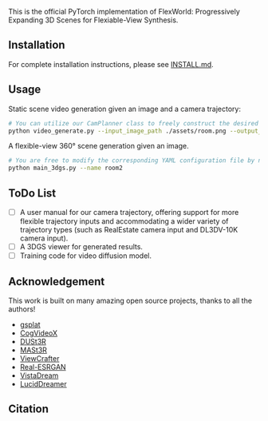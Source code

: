 This is the official PyTorch implementation of FlexWorld: Progressively Expanding 3D Scenes for Flexiable-View Synthesis.

## Installation
For complete installation instructions, please see [INSTALL.md](INSTALL.md).

## Usage
Static scene video generation given an image and a camera trajectory:

```bash
# You can utilize our CamPlanner class to freely construct the desired trajectory at line 13 in the `video_generate.py` file.
python video_generate.py --input_image_path ./assets/room.png --output_dir ./results-single-traj
```

A flexible-view 360° scene generation given an image.
```bash
# You are free to modify the corresponding YAML configuration file by name in `./configs/examples`.
python main_3dgs.py --name room2
```

## ToDo List
- [ ] A user manual for our camera trajectory, offering support for more flexible trajectory inputs and accommodating a wider variety of trajectory types (such as RealEstate camera input and DL3DV-10K camera input).
- [ ] A 3DGS viewer for generated results.
- [ ] Training code for video diffusion model.

## Acknowledgement

This work is built on many amazing open source projects, thanks to all the authors!

- [gsplat](https://github.com/nerfstudio-project/gsplat)
- [CogVideoX](https://github.com/THUDM/CogVideo)
- [DUSt3R](https://github.com/naver/dust3r)
- [MASt3R](https://github.com/naver/mast3r)
- [ViewCrafter](https://github.com/Drexubery/ViewCrafter)
- [Real-ESRGAN](https://github.com/xinntao/Real-ESRGAN)
- [VistaDream](https://github.com/WHU-USI3DV/VistaDream)
- [LucidDreamer](https://github.com/luciddreamer-cvlab)


## Citation

